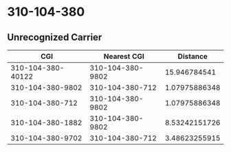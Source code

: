 # 310-104-380
## Unrecognized Carrier


| CGI | Nearest CGI | Distance |
|-----|-------------|----------|
| 310-104-380-40122 | 310-104-380-9802 | 15.946784541 |
| 310-104-380-9802 | 310-104-380-712 | 1.07975886348 |
| 310-104-380-712 | 310-104-380-9802 | 1.07975886348 |
| 310-104-380-1882 | 310-104-380-9802 | 8.53242151726 |
| 310-104-380-9702 | 310-104-380-712 | 3.48623255915 |
